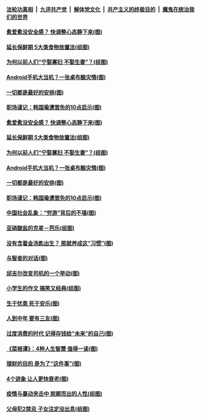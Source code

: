 

####  [法轮功真相](../../../../basic/blob/master/README.md?t=06101001) &nbsp;|&nbsp; [九评共产党](../../../../9ping.md/blob/master/README.md?t=06101001) &nbsp;|&nbsp; [解体党文化](../../../../jtdwh.md/blob/master/README.md?t=06101001)  &nbsp;|&nbsp; [共产主义的终极目的](../../../../gczydzjmd.md/blob/master/README.md?t=06101001) &nbsp;|&nbsp; [魔鬼在统治我们的世界](../../../../mgztzwmdsj.md/blob/master/README.md?t=06101001) 

#### [愈爱愈没安全感？ 快调整心态静下来(图)](../pages/p8/936011.md?t=06101001) 

#### [延长保鲜期 5大类食物放置法(组图)](../pages/p8/935958.md?t=06101001) 

#### [为何以前人们“宁娶寡妇 不娶生妻”？(组图)](../pages/p8/935880.md?t=06101001) 

#### [Android手机大当机？一张桌布酿灾情(图)](../pages/p8/935508.md?t=06101001) 

#### [一切都是最好的安排(图)](../pages/p8/926034.md?t=06101001) 

#### [职场谨记：韩国瑜遭罢免的10点启示(图)](../pages/p8/935764.md?t=06101001) 

#### [愈爱愈没安全感？ 快调整心态静下来(图)](../pages/p8/936011.md?t=06101001) 

#### [延长保鲜期 5大类食物放置法(组图)](../pages/p8/935958.md?t=06101001) 

#### [为何以前人们“宁娶寡妇 不娶生妻”？(组图)](../pages/p8/935880.md?t=06101001) 

#### [Android手机大当机？一张桌布酿灾情(图)](../pages/p8/935508.md?t=06101001) 

#### [一切都是最好的安排(图)](../pages/p8/926034.md?t=06101001) 

#### [职场谨记：韩国瑜遭罢免的10点启示(图)](../pages/p8/935764.md?t=06101001) 

#### [中国社会乱象：“穷游”背后的不堪(图)](../pages/p8/935776.md?t=06101001) 

#### [亚硝酸盐的克星－芭乐(组图)](../pages/p8/935678.md?t=06101001) 

#### [没有含着金汤匙出生？ 那就养成这“习惯”(图)](../pages/p8/935774.md?t=06101001) 

#### [与智者的对话(图)](../pages/p8/935713.md?t=06101001) 

#### [邱吉尔改变司机的一个举动(图)](../pages/p8/935314.md?t=06101001) 

#### [小学生的作文 搞笑又经典(组图)](../pages/p8/935564.md?t=06101001) 

#### [生于忧患 死于安乐(图)](../pages/p8/935277.md?t=06101001) 

#### [人到中年 要有三友(图)](../pages/p8/935681.md?t=06101001) 

#### [过度消费的时代 记得存钱给“未来”的自己(图)](../pages/p8/935625.md?t=06101001) 

#### [《菜根谭》：4种人生智慧 值得一读(图)](../pages/p8/935516.md?t=06101001) 

#### [理财的目的 是为了“这件事”(图)](../pages/p8/935585.md?t=06101001) 

#### [4个迹象 让人更快衰老(图)](../pages/p8/935558.md?t=06101001) 

#### [疫情与暴动夹击中 脱颖而出的人性(组图)](../pages/p8/935497.md?t=06101001) 

#### [父母犯2禁忌 子女注定没出息(组图)](../pages/p8/935296.md?t=06101001) 

